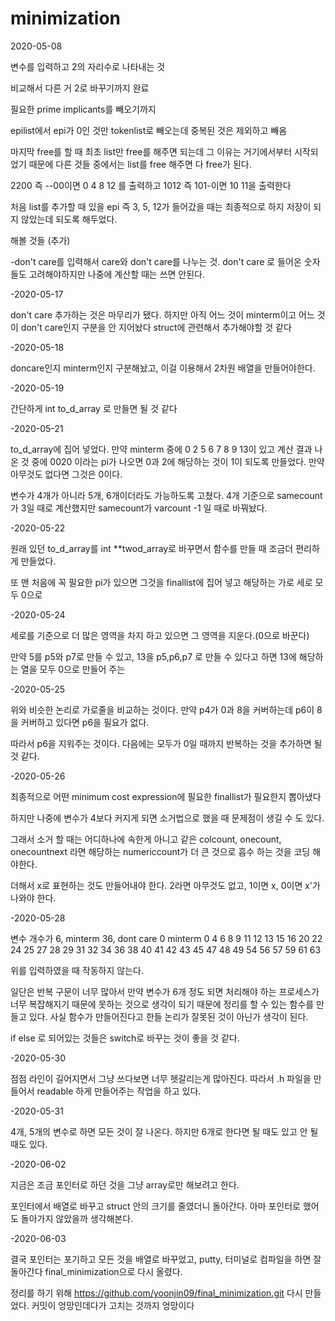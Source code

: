 # minimization

2020-05-08 

변수를 입력하고 2의 자리수로 나타내는 것

비교해서 다른 거 2로 바꾸기까지 완료

필요한  prime implicants를 빼오기까지

epilist에서 epi가 0인 것만 tokenlist로 빼오는데 중복된 것은 제외하고 빼옴


마지막 free를 할 때 최초 list만 free를 해주면 되는데 그 이유는 거기에서부터 시작되었기 때문에 다른 것들 중에서는 list를 free 해주면 다 free가 된다.

2200 즉 --00이면 0 4 8 12 를 출력하고 1012 즉 101-이면 10 11을 출력한다

처음 list를 추가할 때 있을 epi 즉 3, 5, 12가 들어갔을 때는 최종적으로 하지 저장이 되지 않았는데 되도록 해두었다.

해볼 것들 (추가)

-don't care를 입력해서 care와 don't care를 나누는 것. don't care 로 들어온 숫자들도 고려해야하지만 나중에 계산할 때는 쓰면 안된다.

-2020-05-17

don't care 추가하는 것은 마무리가 됐다. 하지만 아직 어느 것이 minterm이고 어느 것이 don't care인지 구분을 안 지어놨다 struct에 관련해서 추가해야할 것 같다

-2020-05-18

doncare인지 minterm인지 구분해놨고, 이걸 이용해서 2차원 배열을 만들어야한다.

-2020-05-19

간단하게 int to_d_array 로 만들면 될 것 같다

-2020-05-21

to_d_array에 집어 넣었다. 만약 minterm 중에 0 2 5 6 7 8 9 13이 있고 계산 결과 나온 것 중에 0020 이라는 pi가 나오면 0과 2에 해당하는 것이 1이 되도록 만들었다. 만약 아무것도 없다면 그것은 0이다.

변수가 4개가 아니라 5개, 6개이더라도 가능하도록 고쳤다. 4개 기준으로 samecount가 3일 때로 계산했지만 samecount가 varcount -1 일 때로 바꿔놨다.

-2020-05-22

원래 있던 to_d_array를 int **twod_array로 바꾸면서 함수를 만들 때 조금더 편리하게 만들었다.

또 맨 처음에 꼭 필요한 pi가 있으면 그것을 finallist에 집어 넣고 해당하는 가로 세로 모두 0으로 

-2020-05-24

세로를 기준으로 더 많은 영역을 차지 하고 있으면 그 영역을 지운다.(0으로 바꾼다)

만약 5를 p5와 p7로 만들 수 있고, 13을 p5,p6,p7 로 만들 수 있다고 하면 13에 해당하는 열을 모두 0으로 만들어 주는 

-2020-05-25

위와 비슷한 논리로 가로줄을 비교하는 것이다. 만약 p4가 0과 8을 커버하는데 p6이 8을 커버하고 있다면 p6을 필요가 없다.

따라서 p6을 지워주는 것이다. 다음에는 모두가 0일 때까지 반복하는 것을 추가하면 될 것 같다.

-2020-05-26

최종적으로 어떤 minimum cost expression에 필요한 finallist가 필요한지 뽑아냈다

하지만 나중에 변수가 4보다 커지게 되면 소거법으로 했을 때 문제점이 생길 수 도 있다.

그래서 소거 할 때는 어디하나에 속한게 아니고 같은 colcount, onecount, onecountnext 라면 해당하는 numericcount가 더 큰 것으로 흡수 하는 것을 코딩 해야한다.

더해서 x로 표현하는 것도 만들어내야 한다. 2라면 아무것도 없고, 1이면 x, 0이면 x'가 나와야 한다.

-2020-05-28

변수 개수가 6, minterm 36, dont care 0 minterm 0 4 6 8 9 11 12 13 15 16 20 22 24 25 27 28 29 31 32 34 36 38 40 41 42 43 45 47 48 49 54 56 57 59 61 63

위를 입력하였을 때 작동하지 않는다.

일단은 반복 구문이 너무 많아서 만약 변수가 6개 정도 되면 처리해야 하는 프로세스가 너무 복잡해지기 때문에 못하는 것으로 생각이 되기 때문에 정리를 할 수 있는 함수를 만들고 있다. 사실 함수가 만들어진다고 한들 논리가 잘못된 것이 아닌가 생각이 된다.

if else 로 되어있는 것들은 switch로 바꾸는 것이 좋을 것 같다.

-2020-05-30

점점 라인이 길어지면서 그냥 쓰다보면 너무 헷갈리는게 많아진다. 따라서 .h 파일을 만들어서 readable 하게 만들어주는 작업을 하고 있다.

-2020-05-31

4개, 5개의 변수로 하면 모든 것이 잘 나온다. 하지만 6개로 한다면 될 때도 있고 안 될 때도 있다.

-2020-06-02

지금은 조금 포인터로 하던 것을 그냥 array로만 해보려고 한다.

포인터에서 배열로 바꾸고 struct 안의 크기를 줄였더니 돌아간다. 아마 포인터로 했어도 돌아가지 않았을까 생각해본다.

-2020-06-03

결국 포인터는 포기하고 모든 것을 배열로 바꾸었고, putty, 터미널로 컴파일을 하면 잘 돌아간다 final_minimization으로 다시 올렸다.

정리를 하기 위해 https://github.com/yoonjin09/final_minimization.git 다시 만들었다. 커밋이 엉망인데다가 고치는 것까지 엉망이다
